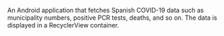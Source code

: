 An Android application that fetches Spanish COVID-19 data such as municipality numbers, positive PCR tests, deaths, and so on. The data is displayed in a RecyclerView container. 
